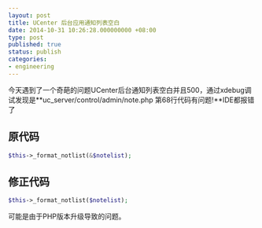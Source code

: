 ```yaml
---
layout: post
title: UCenter 后台应用通知列表空白
date: 2014-10-31 10:26:28.000000000 +08:00
type: post
published: true
status: publish
categories:
- engineering
---
```

今天遇到了一个奇葩的问题UCenter后台通知列表空白并且500，通过xdebug调试发现是**uc_server/control/admin/note.php 第68行代码有问题!**IDE都报错了

## 原代码

```php
$this->_format_notlist(&$notelist);
```

## 修正代码

```php
$this->_format_notlist($notelist);
```

可能是由于PHP版本升级导致的问题。